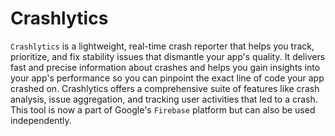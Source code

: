 # Crashlytics

`Crashlytics` is a lightweight, real-time crash reporter that helps you track, prioritize, and fix stability issues that dismantle your app's quality. It delivers fast and precise information about crashes and helps you gain insights into your app's performance so you can pinpoint the exact line of code your app crashed on. Crashlytics offers a comprehensive suite of features like crash analysis, issue aggregation, and tracking user activities that led to a crash. This tool is now a part of Google's `Firebase` platform but can also be used independently.